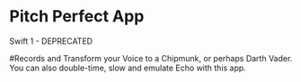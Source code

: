 # Pitch Perfect App
Swift 1 - DEPRECATED

#Records and Transform your Voice to a Chipmunk, or perhaps Darth Vader. You can also double-time, slow and emulate Echo with this app.

